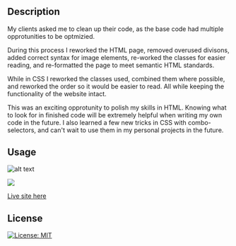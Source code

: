 # <horiseon website rehaul>

## Description

My clients asked me to clean up their code, as the base code had multiple opprotunities to be optmizied. 

During this process I reworked the HTML page, removed overused divisons, added correct syntax for image elements, re-worked the classes for easier reading, and re-formatted the page to meet semantic HTML standards. 

While in CSS I reworked the classes used, combined them where possible, and reworked the order so it would be easier to read. All while keeping the functionality of the website intact.

This was an exciting opprotunity to polish my skills in HTML. Knowing what to look for in finished code will be extremely helpful when writing my own code in the future. I also learned a few new tricks in CSS with combo-selectors, and can't wait to use them in my personal projects in the future.

## Usage

![alt text](https://github.com/Shadowasders/horiseon-refractor-revamp/blob/main/assets/Screenshot%201.png)

![](https://github.com/Shadowasders/horiseon-refractor-revamp/blob/main/assets/screenshot%202.png)

[Live site here](https://shadowasders.github.io/horiseon-refractor-revamp/)

## License

[![License: MIT](https://img.shields.io/badge/License-MIT-yellow.svg)](https://opensource.org/licenses/MIT)